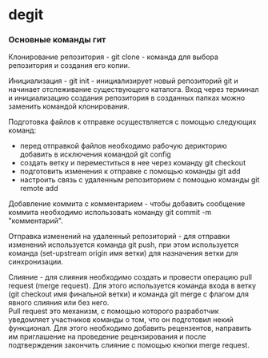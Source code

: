 # degit
### Основные команды гит
Клонирование репозитория - git clone - команда для выбора репозитория и создания его копии.  

Инициализация - git init - инициализирует новый репозиторий git и начинает отслеживание существующего каталога. Вход через терминал и инициализацию создания репозитория в созданных папках можно заменить командой клонирования. 

Подготовка файлов к отправке осуществляется с помощью следующих команд:  
- перед отправкой файлов необходимо рабочую дерикторию добавить в исключения командой git config
- создать ветку и переместиться в нее через команду git checkout
- подготовить изменения к отправке с помощью команды git add 
- настроить связь с удаленным репозиторием с помощью команды git remote add
  
Добавление коммита с комментарием - чтобы добавить сообщение коммита необходимо использовать команду git commit -m "комментарий".  

Отправка изменений на удаленный репозиторий - для отправки изменений используется команда git push, при этом используется команда (set-upstream origin имя ветки) для назначения ветки для синхронизации.  

Слияние - для слияния необходимо создать и провести операцию pull request (merge request). Для этого используется команда входа в ветку (git checkout имя финальной ветки) и команда git merge с флагом для явного слияния или без него.  
Pull request это механизм, с помощью которого разработчик уведомляет участников команды о том, что он подготовил некий функционал. Для этого необходимо добавить рецензентов, направить им приглашение на проведение рецензирования и после подтверждения закончить слияние с помощью кнопки merge request.

